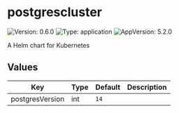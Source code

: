 # postgrescluster

![Version: 0.6.0](https://img.shields.io/badge/Version-0.6.0-informational?style=flat-square) ![Type: application](https://img.shields.io/badge/Type-application-informational?style=flat-square) ![AppVersion: 5.2.0](https://img.shields.io/badge/AppVersion-5.2.0-informational?style=flat-square)

A Helm chart for Kubernetes

## Values

| Key | Type | Default | Description |
|-----|------|---------|-------------|
| postgresVersion | int | `14` |  |

